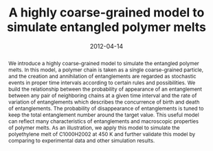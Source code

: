 ---
title: "A highly coarse-grained model to simulate entangled polymer melts"
authors:
- You-Liang Zhu
- Hong Liu
- Zhong-Yuan Lu
date: "2012-04-14"
doi: "10.1063/1.3702942"
publication_types: ["期刊文章"]
publication: "The Journal of Chemical Physics"
abstract: "We introduce a highly coarse-grained model to simulate the  entangled polymer melts. In this model, a polymer chain is taken as a  single coarse-grained particle, and the creation and annihilation of  entanglements are regarded as stochastic events in proper time intervals  according to certain rules and possibilities. We build the relationship  between the probability of appearance of an entanglement between any  pair of neighboring chains at a given time interval and the rate of  variation of entanglements which describes the concurrence of birth and  death of entanglements. The probability of disappearance of  entanglements is tuned to keep the total entanglement number around the  target value. This useful model can reflect many characteristics of  entanglements and macroscopic properties of polymer melts. As an  illustration, we apply this model to simulate the polyethylene melt of  C1000H2002 at 450 K and further validate this model by comparing to  experimental data and other simulation results."
url_pdf: "https://pubs.aip.org/jcp/article/136/14/144903/191035/A-highly-coarse-grained-model-to-simulate"
---